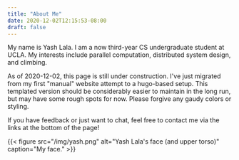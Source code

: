 ```yaml
---
title: "About Me"
date: 2020-12-02T12:15:53-08:00
draft: false
---
```


My name is Yash Lala. 
I am a now third-year CS undergraduate student at UCLA.
My interests include parallel computation, distributed system design,
and climbing. 

As of 2020-12-02, this page is still under construction. 
I've just migrated from my first "manual" website attempt to a hugo-based
setup. This templated version should be considerably easier to maintain in the
long run, but may have some rough spots for now. Please forgive any gaudy
colors or styling. 

If you have feedback or just want to chat, feel free to contact me via the
links at the bottom of the page!

{{< figure src="/img/yash.png" 
alt="Yash Lala's face (and upper torso)" 
caption="My face." >}}
